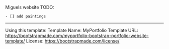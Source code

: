Miguels website
TODO:
    
    - [] add paintings


------------------------
Using this template:
Template Name: MyPortfolio
Template URL: https://bootstrapmade.com/myportfolio-bootstrap-portfolio-website-template/
License: https://bootstrapmade.com/license/
